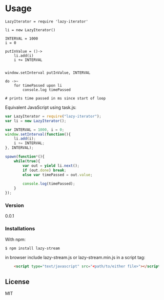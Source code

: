 # Usage

```
LazyIterator = require 'lazy-iterator'

li = new LazyIterator()

INTERVAL = 1000
i = 0

putInValue = ()->
	li.add(i)
	i += INTERVAL


window.setInterval putInValue, INTERVAL

do ->~
	for timePassed upon li
		console.log timePassed

# prints time passed in ms since start of loop
```

Equivalent JavaScript using task.js:

```js
var LazyIterator = require("lazy-iterator");
var li = new LazyIterator();

var INTERVAL = 1000, i = 0;
window.setInterval(function(){
    li.add(i);
    i += INTERVAL;
}, INTERVAL);

spawn(function*(){
    while(true){
        var out = yield li.next();
        if (out.done) break;
        else var timePassed = out.value;
        
        console.log(timePassed);
    }
});

```

### Version
0.0.1

### Installations
With npm: 
```sh
$ npm install lazy-stream
```

in browser include lazy-stream.js or lazy-stream.min.js in a script tag:

```html
    <script type="text/javascript" src="<path/to/either file>"></script>
```


License
----

MIT
